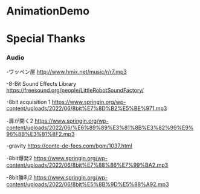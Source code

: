 # AnimationDemo
 

# Special Thanks

### Audio

-ワッペン屋 http://www.hmix.net/music/r/r7.mp3

-8-Bit Sound Effects Library https://freesound.org/people/LittleRobotSoundFactory/

-8bit acquisition 1 https://www.springin.org/wp-content/uploads/2022/06/8bit%E7%8D%B2%E5%BE%971.mp3

-扉が開く2 https://www.springin.org/wp-content/uploads/2022/06/%E6%89%89%E3%81%8B%E3%82%99%E9%96%8B%E3%81%8F2.mp3

-gravity https://conte-de-fees.com/bgm/1037.html

-8bit爆発2  https://www.springin.org/wp-content/uploads/2022/06/8bit%E7%88%86%E7%99%BA2.mp3

-8bit勝利2 https://www.springin.org/wp-content/uploads/2022/06/8bit%E5%8B%9D%E5%88%A92.mp3
